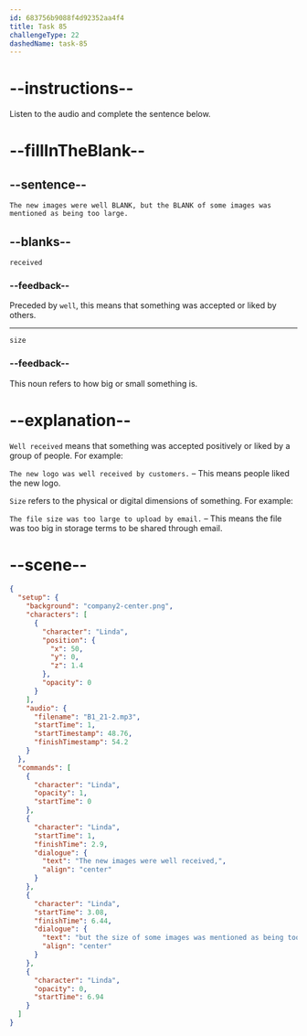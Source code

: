 ```yaml
---
id: 683756b9088f4d92352aa4f4
title: Task 85
challengeType: 22
dashedName: task-85
---
```


<!-- (Audio) Linda: The new images were well received, but the size of some images was mentioned as being too large. -->

# --instructions--

Listen to the audio and complete the sentence below.

# --fillInTheBlank--

## --sentence--

`The new images were well BLANK, but the BLANK of some images was mentioned as being too large.`

## --blanks--

`received`

### --feedback--

Preceded by `well`, this means that something was accepted or liked by others.

---

`size`

### --feedback--

This noun refers to how big or small something is.

# --explanation--

`Well received` means that something was accepted positively or liked by a group of people. For example:

`The new logo was well received by customers.` – This means people liked the new logo.

`Size` refers to the physical or digital dimensions of something. For example:

`The file size was too large to upload by email.` – This means the file was too big in storage terms to be shared through email.

# --scene--

```json
{
  "setup": {
    "background": "company2-center.png",
    "characters": [
      {
        "character": "Linda",
        "position": {
          "x": 50,
          "y": 0,
          "z": 1.4
        },
        "opacity": 0
      }
    ],
    "audio": {
      "filename": "B1_21-2.mp3",
      "startTime": 1,
      "startTimestamp": 48.76,
      "finishTimestamp": 54.2
    }
  },
  "commands": [
    {
      "character": "Linda",
      "opacity": 1,
      "startTime": 0
    },
    {
      "character": "Linda",
      "startTime": 1,
      "finishTime": 2.9,
      "dialogue": {
        "text": "The new images were well received,",
        "align": "center"
      }
    },
    {
      "character": "Linda",
      "startTime": 3.08,
      "finishTime": 6.44,
      "dialogue": {
        "text": "but the size of some images was mentioned as being too large.",
        "align": "center"
      }
    },
    {
      "character": "Linda",
      "opacity": 0,
      "startTime": 6.94
    }
  ]
}
```
